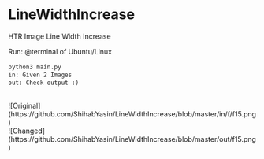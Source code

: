 # LineWidthIncrease
HTR Image Line Width Increase

Run:
@terminal of Ubuntu/Linux
```
python3 main.py 
in: Given 2 Images
out: Check output :)
```
<br />
![Original](https://github.com/ShihabYasin/LineWidthIncrease/blob/master/in/f/f15.png)
<br />
![Changed](https://github.com/ShihabYasin/LineWidthIncrease/blob/master/out/f15.png)


